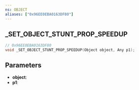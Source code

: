 ```yaml
---
ns: OBJECT
aliases: ["0x96EE0EBA0163DF80"]
---
```

## _SET_OBJECT_STUNT_PROP_SPEEDUP

```c
// 0x96EE0EBA0163DF80
void _SET_OBJECT_STUNT_PROP_SPEEDUP(Object object, Any p1);
```

## Parameters
* **object**: 
* **p1**: 

